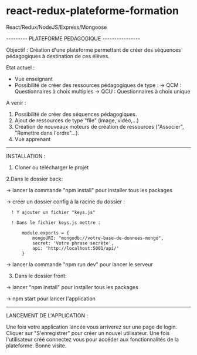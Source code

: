 # react-redux-plateforme-formation
React/Redux/NodeJS/Express/Mongoose

--------- PLATEFORME PEDAGOGIQUE ----------------

Objectif : 
Création d'une plateforme permettant de créer des séquences pédagogiques à destination de ces élèves.

Etat actuel : 
- Vue enseignant
- Possibilité de créer des ressources pédagogiques de type :
  -> QCM : Questionnaires à choix multiples
  -> QCU : Questionnaires à choix unique
 
 A venir :
 1. Possibilité de créer des séquences pédagogiques.
 2. Ajout de ressources de type "file" (image, vidéo,...)
 3. Création de nouveaux moteurs de création de ressources ("Associer", "Remettre dans l'ordre"...).
 4. Vue apprenant
 
 ------------------------------------------------------------------------------------------------------
 INSTALLATION : 
 
 1. Cloner ou télécharger le projet
 
 2.Dans le dossier back:
  
  -> lancer la commande "npm install" pour installer tous les packages
  
  -> créer un dossier config à la racine du dossier : 
      
      ! Y ajouter un fichier "keys.js"
      
      ! Dans le fichier keys.js mettre :
          
          module.exports = {
              mongoURI: "mongodb://votre-base-de-donnees-mongo",
              secret: 'Votre phrase secrète',
              api: 'http://localhost:5001/api/'
          }
  
  -> lancer la commande "npm run dev" pour lancer le serveur
 
 3. Dans le dossier front:
  
  
  -> lancer "npm install" pour installer tous les packages
  
  -> npm start pour lancer l'application
  
  -----------------------------------------------------------------------------------------------------
 LANCEMENT DE L'APPLICATION :
 
Une fois votre application lancée vous arriverez sur une page de login. 
Cliquer sur "S'enregistrer" pour créer un nouvel utilisateur. 
Une fois l'utilisateur créé connectez vous pour accéder aux fonctionnalités de la plateforme.
Bonne visite.
 
 
 

